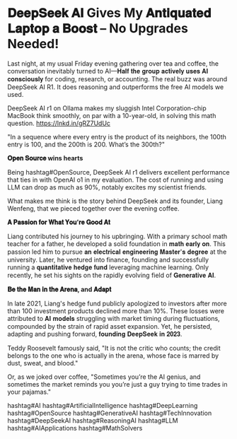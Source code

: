 # 𝐃𝐞𝐞𝐩𝐒𝐞𝐞𝐤 𝐀𝐈 Gives My 𝐀𝐧𝐭𝐢𝐪𝐮𝐚𝐭𝐞𝐝 𝐋𝐚𝐩𝐭𝐨𝐩 𝐚 𝐁𝐨𝐨𝐬𝐭 – No Upgrades Needed!

Last night, at my usual Friday evening gathering over tea and coffee, the conversation inevitably turned to AI—𝐇𝐚𝐥𝐟 𝐭𝐡𝐞 𝐠𝐫𝐨𝐮𝐩 𝐚𝐜𝐭𝐢𝐯𝐞𝐥𝐲 𝐮𝐬𝐞𝐬 𝐀𝐈 𝐜𝐨𝐧𝐬𝐜𝐢𝐨𝐮𝐬𝐥𝐲 for coding, research, or accounting. The real buzz was around DeepSeek AI R1. It does reasoning and outperforms the free AI models we used. 

DeepSeek AI r1 on Ollama makes my sluggish Intel Corporation-chip MacBook think smoothly, on par with a 10-year-old, in solving this math question. https://lnkd.in/gRZ7UdUc

"In a sequence where every entry is the product of its neighbors, the 100th entry is 100, and the 200th is 200. What’s the 300th?"

**𝐎𝐩𝐞𝐧 𝐒𝐨𝐮𝐫𝐜𝐞 wins hearts**

Being hashtag#OpenSource, DeepSeek AI r1 delivers excellent performance that ties in with OpenAI o1 in my evaluation. The cost of running and using LLM can drop as much as 90%, notably excites my scientist friends. 

What makes me think is the story behind DeepSeek and its founder, Liang Wenfeng, that we pieced together over the evening coffee. 

**𝐀 𝐏𝐚𝐬𝐬𝐢𝐨𝐧 𝐟𝐨𝐫 𝐖𝐡𝐚𝐭 𝐘𝐨𝐮’𝐫𝐞 𝐆𝐨𝐨𝐝 𝐀𝐭**

Liang contributed his journey to his upbringing. With a primary school math teacher for a father, he developed a solid foundation in 𝐦𝐚𝐭𝐡 𝐞𝐚𝐫𝐥𝐲 𝐨𝐧. This passion led him to pursue 𝐚𝐧 𝐞𝐥𝐞𝐜𝐭𝐫𝐢𝐜𝐚𝐥 𝐞𝐧𝐠𝐢𝐧𝐞𝐞𝐫𝐢𝐧𝐠 𝐌𝐚𝐬𝐭𝐞𝐫'𝐬 𝐝𝐞𝐠𝐫𝐞𝐞 at the university. Later, he ventured into finance, founding and successfully running a 𝐪𝐮𝐚𝐧𝐭𝐢𝐭𝐚𝐭𝐢𝐯𝐞 𝐡𝐞𝐝𝐠𝐞 𝐟𝐮𝐧𝐝 leveraging machine learning. Only recently, he set his sights on the rapidly evolving field of 𝐆𝐞𝐧𝐞𝐫𝐚𝐭𝐢𝐯𝐞 𝐀𝐈.

**𝐁𝐞 𝐭𝐡𝐞 𝐌𝐚𝐧 𝐢𝐧 𝐭𝐡𝐞 𝐀𝐫𝐞𝐧𝐚, and 𝐀𝐝𝐚𝐩𝐭**

In late 2021, Liang's hedge fund publicly apologized to investors after more than 100 investment products declined more than 10%. These losses were attributed to 𝐀𝐈 𝐦𝐨𝐝𝐞𝐥𝐬 struggling with market timing during fluctuations, compounded by the strain of rapid asset expansion. Yet, he persisted, adapting and pushing forward, 𝐟𝐨𝐮𝐧𝐝𝐢𝐧𝐠 𝐃𝐞𝐞𝐩𝐒𝐞𝐞𝐤 𝐢𝐧 𝟐𝟎𝟐𝟑.

Teddy Roosevelt famously said, "It is not the critic who counts; the credit belongs to the one who is actually in the arena, whose face is marred by dust, sweat, and blood."

Or, as we joked over coffee, "Sometimes you’re the AI genius, and sometimes the market reminds you you’re just a guy trying to time trades in your pajamas."

hashtag#AI hashtag#ArtificialIntelligence hashtag#DeepLearning hashtag#OpenSource hashtag#GenerativeAI hashtag#TechInnovation hashtag#DeepSeekAI hashtag#ReasoningAI hashtag#LLM hashtag#AIApplications hashtag#MathSolvers